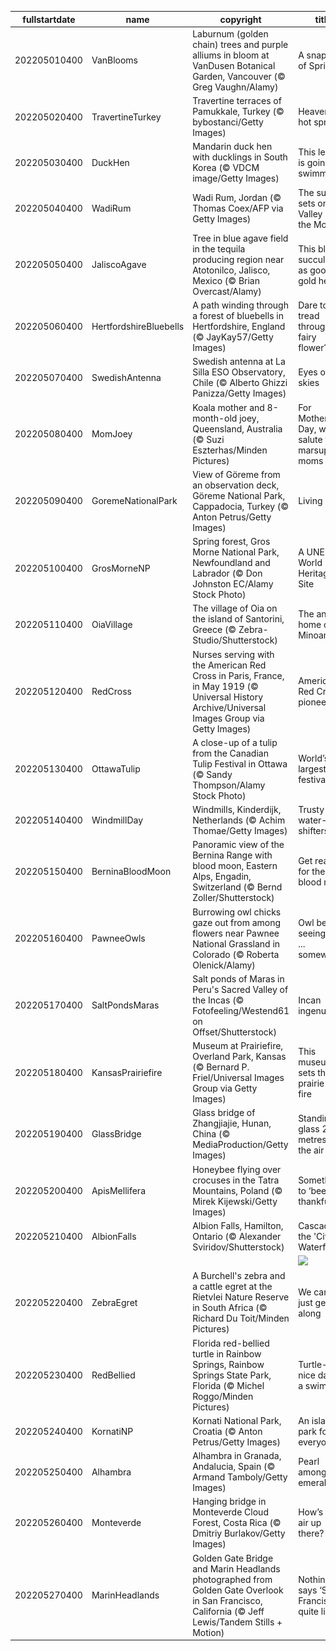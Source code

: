 |fullstartdate|name|copyright|title|image|
|--|--|--|--|--|
202205010400|VanBlooms|Laburnum (golden chain) trees and purple alliums in bloom at VanDusen Botanical Garden, Vancouver (© Greg Vaughn/Alamy)|A snapshot of Spring|![](/en-CA/2022/05/202205010400VanBlooms.jpg)|
202205020400|TravertineTurkey|Travertine terraces of Pamukkale, Turkey (© bybostanci/Getty Images)|Heavenly hot springs|![](/en-CA/2022/05/202205020400TravertineTurkey.jpg)|
202205030400|DuckHen|Mandarin duck hen with ducklings in South Korea (© VDCM image/Getty Images)|This lesson is going swimmingly|![](/en-CA/2022/05/202205030400DuckHen.jpg)|
202205040400|WadiRum|Wadi Rum, Jordan (© Thomas Coex/AFP via Getty Images)|The sun sets on the Valley of the Moon|![](/en-CA/2022/05/202205040400WadiRum.jpg)|
202205050400|JaliscoAgave|Tree in blue agave field in the tequila producing region near Atotonilco, Jalisco, Mexico (© Brian Overcast/Alamy)|This blue succulent is as good as gold here|![](/en-CA/2022/05/202205050400JaliscoAgave.jpg)|
202205060400|HertfordshireBluebells|A path winding through a forest of bluebells in Hertfordshire, England (© JayKay57/Getty Images)|Dare to tread through the fairy flower?|![](/en-CA/2022/05/202205060400HertfordshireBluebells.jpg)|
202205070400|SwedishAntenna|Swedish antenna at La Silla ESO Observatory, Chile (© Alberto Ghizzi Panizza/Getty Images)|Eyes on the skies|![](/en-CA/2022/05/202205070400SwedishAntenna.jpg)|
202205080400|MomJoey|Koala mother and 8-month-old joey, Queensland, Australia (© Suzi Eszterhas/Minden Pictures)|For Mother’s Day, we salute these marsupial moms|![](/en-CA/2022/05/202205080400MomJoey.jpg)|
202205090400|GoremeNationalPark|View of Göreme from an observation deck, Göreme National Park, Cappadocia, Turkey (© Anton Petrus/Getty Images)|Living rock|![](/en-CA/2022/05/202205090400GoremeNationalPark.jpg)|
202205100400|GrosMorneNP|Spring forest, Gros Morne National Park, Newfoundland and Labrador (© Don Johnston EC/Alamy Stock Photo)|A UNESCO World Heritage Site|![](/en-CA/2022/05/202205100400GrosMorneNP.jpg)|
202205110400|OiaVillage|The village of Oia on the island of Santorini, Greece (© Zebra-Studio/Shutterstock)|The ancient home of the Minoans|![](/en-CA/2022/05/202205110400OiaVillage.jpg)|
202205120400|RedCross|Nurses serving with the American Red Cross in Paris, France, in May 1919 (© Universal History Archive/Universal Images Group via Getty Images)|American Red Cross pioneers|![](/en-CA/2022/05/202205120400RedCross.jpg)|
202205130400|OttawaTulip|A close-up of a tulip from the Canadian Tulip Festival in Ottawa (© Sandy Thompson/Alamy Stock Photo)|World’s largest tulip festival|![](/en-CA/2022/05/202205130400OttawaTulip.jpg)|
202205140400|WindmillDay|Windmills, Kinderdijk, Netherlands (© Achim Thomae/Getty Images)|Trusty water-shifters|![](/en-CA/2022/05/202205140400WindmillDay.jpg)|
202205150400|BerninaBloodMoon|Panoramic view of the Bernina Range with blood moon, Eastern Alps, Engadin, Switzerland (© Bernd Zoller/Shutterstock)|Get ready for the blood moon|![](/en-CA/2022/05/202205150400BerninaBloodMoon.jpg)|
202205160400|PawneeOwls|Burrowing owl chicks gaze out from among flowers near Pawnee National Grassland in Colorado (© Roberta Olenick/Alamy)|Owl be seeing you ... somewhere!|![](/en-CA/2022/05/202205160400PawneeOwls.jpg)|
202205170400|SaltPondsMaras|Salt ponds of Maras in Peru's Sacred Valley of the Incas (© Fotofeeling/Westend61 on Offset/Shutterstock)|Incan ingenuity|![](/en-CA/2022/05/202205170400SaltPondsMaras.jpg)|
202205180400|KansasPrairiefire|Museum at Prairiefire, Overland Park, Kansas (© Bernard P. Friel/Universal Images Group via Getty Images)|This museum sets the prairie on fire|![](/en-CA/2022/05/202205180400KansasPrairiefire.jpg)|
202205190400|GlassBridge|Glass bridge of Zhangjiajie, Hunan, China (© MediaProduction/Getty Images)|Standing on glass 275+ metres in the air|![](/en-CA/2022/05/202205190400GlassBridge.jpg)|
202205200400|ApisMellifera|Honeybee flying over crocuses in the Tatra Mountains, Poland (© Mirek Kijewski/Getty Images)|Something to ‘bee’ thankful for|![](/en-CA/2022/05/202205200400ApisMellifera.jpg)|
202205210400|AlbionFalls|Albion Falls, Hamilton, Ontario (© Alexander Sviridov/Shutterstock)|Cascade in the 'City of Waterfalls'|![](/en-CA/2022/05/202205210400AlbionFalls.jpg)|
||||![](/en-CA/2022/05/.jpg)|
202205220400|ZebraEgret|A Burchell's zebra and a cattle egret at the Rietvlei Nature Reserve in South Africa (© Richard Du Toit/Minden Pictures)|We can all just get along|![](/en-CA/2022/05/202205220400ZebraEgret.jpg)|
202205230400|RedBellied|Florida red-bellied turtle in Rainbow Springs, Rainbow Springs State Park, Florida (© Michel Roggo/Minden Pictures)|Turtle-y nice day for a swim|![](/en-CA/2022/05/202205230400RedBellied.jpg)|
202205240400|KornatiNP|Kornati National Park, Croatia (© Anton Petrus/Getty Images)|An island park for everyone|![](/en-CA/2022/05/202205240400KornatiNP.jpg)|
202205250400|Alhambra|Alhambra in Granada, Andalucia, Spain (© Armand Tamboly/Getty Images)|Pearl among the emeralds|![](/en-CA/2022/05/202205250400Alhambra.jpg)|
202205260400|Monteverde|Hanging bridge in Monteverde Cloud Forest, Costa Rica (© Dmitriy Burlakov/Getty Images)|How’s the air up there?|![](/en-CA/2022/05/202205260400Monteverde.jpg)|
202205270400|MarinHeadlands|Golden Gate Bridge and Marin Headlands photographed from Golden Gate Overlook in San Francisco, California (© Jeff Lewis/Tandem Stills + Motion)|Nothing says ‘San Francisco’ quite like...|![](/en-CA/2022/05/202205270400MarinHeadlands.jpg)|
